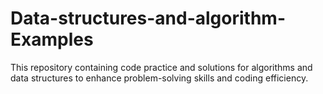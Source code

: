 # Data-structures-and-algorithm-Examples
This repository containing code practice and solutions for algorithms and data structures to enhance problem-solving skills and coding efficiency.
